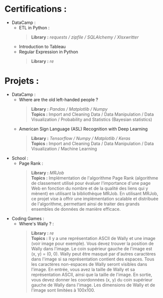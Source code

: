 # Certifications :
- DataCamp : 
  - ETL in Python :
    > **Library :** *requests / zipfile / SQLAlchemy / Xlsxwritter*
  - Introduction to Tableau
  - Regular Expression in Python
    > **Library :** *re*

# Projets : 
- DataCamp : 
  - Where are the old left-handed people ?
    > **Library :** *Pandas / Matplotlib / Numpy*  
    > **Topics :** Import and Cleaning Data / Data Manipulation / Data Visualization / Probability and Statistics (Bayesian statistics)
  - American Sign Language (ASL) Recognition with Deep Learning
    > **Library :** *Tensorflow / Numpy / Matplotlib / Keras*  
    > **Topics :** Import and Cleaning Data / Data Manipulation / Data Visualization / Machine Learning
- School : 
  - Page Rank : 
    > **Library :** *MRJob*   
    > **Topics :** Implémentation de l'algorithme Page Rank (algorithme de classement utilisé pour évaluer l'importance d'une page Web en fonction du nombre et de la qualité des liens qui y mènent) en utilisant la bibliothèque MRJob. En utilisant MRJob, ce projet vise à offrir une implémentation scalable et distribuée de l'algorithme, permettant ainsi de traiter des grands ensembles de données de manière efficace.
- Coding Games : 
  - Where's Wally ? : 
    > **Library :** *re*  
    > **Topics :** Il y a une représentation ASCII de Wally et une image (voir image pour exemple). Vous devez trouver la position de Wally dans l'image. Le coin supérieur gauche de l'image est (x, y) = (0, 0). Wally peut être masqué par d'autres caractères dans l'image si sa représentation contient des espaces. Tous les caractères non-espaces de Wally seront visibles dans l'image. En entrée, vous avez la taille de Wally et sa représentation ASCII, ainsi que la taille de l'image. En sortie, vous devez donner les coordonnées (x, y) du coin supérieur gauche de Wally dans l'image. Les dimensions de Wally et de l'image sont limitées à 100x100.
